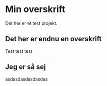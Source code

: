 # Min overskrift
Det her er et test projekt.

## Det her er endnu en overskrift
Test test test

## Jeg er så sej
asdasdasdasdasdas